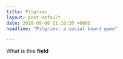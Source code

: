 ```yaml
---
title: Pilgrims
layout: post-default
date: 2018-09-08 11:18:35 +0000
headline: "Pilgrims: a social board game"

---
```

What is this **field**
